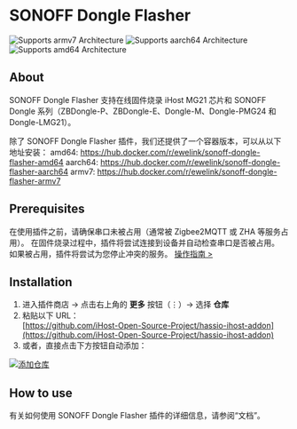 # SONOFF Dongle Flasher

![Supports armv7 Architecture](https://img.shields.io/badge/armv7-yes-green.svg) ![Supports aarch64 Architecture](https://img.shields.io/badge/aarch64-yes-green.svg) ![Supports amd64 Architecture](https://img.shields.io/badge/amd64-yes-green.svg)

## About

SONOFF Dongle Flasher 支持在线固件烧录 iHost MG21 芯片和 SONOFF Dongle 系列（ZBDongle-P、ZBDongle-E、Dongle-M、Dongle-PMG24 和 Dongle-LMG21）。

除了 SONOFF Dongle Flasher 插件，我们还提供了一个容器版本，可以从以下地址安装：
amd64:  https://hub.docker.com/r/ewelink/sonoff-dongle-flasher-amd64
aarch64:  https://hub.docker.com/r/ewelink/sonoff-dongle-flasher-aarch64
armv7:  https://hub.docker.com/r/ewelink/sonoff-dongle-flasher-armv7

## Prerequisites

在使用插件之前，请确保串口未被占用（通常被 Zigbee2MQTT 或 ZHA 等服务占用）。
在固件烧录过程中，插件将尝试连接到设备并自动检查串口是否被占用。
如果被占用，插件将尝试为您停止冲突的服务。
[操作指南 >](https://github.com/iHost-Open-Source-Project/ha-operating-system?tab=readme-ov-file#readme)

## Installation
1. 进入插件商店 → 点击右上角的 **更多** 按钮（⋮）→ 选择 **仓库**  
2. 粘贴以下 URL：  
   [https://github.com/iHost-Open-Source-Project/hassio-ihost-addon](https://github.com/iHost-Open-Source-Project/hassio-ihost-addon)  
3. 或者，直接点击下方按钮自动添加：

[![添加仓库](https://my.home-assistant.io/badges/supervisor_add_addon_repository.svg)](https://my.home-assistant.io/redirect/supervisor_add_addon_repository/?repository_url=https%3A%2F%2Fgithub.com%2FiHost-Open-Source-Project%2Fhassio-ihost-addon)

## How to use

有关如何使用 SONOFF Dongle Flasher 插件的详细信息，请参阅“文档”。